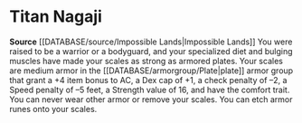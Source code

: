 ﻿---
id: '218'
name: Titan Nagaji
rarity: Common
source: '[[DATABASE/source/Impossible Lands|Impossible Lands]]'
type: Heritage

---
# Titan Nagaji

**Source** [[DATABASE/source/Impossible Lands|Impossible Lands]]
You were raised to be a warrior or a bodyguard, and your specialized diet and bulging muscles have made your scales as strong as armored plates. Your scales are medium armor in the [[DATABASE/armorgroup/Plate|plate]] armor group that grant a +4 item bonus to AC, a Dex cap of +1, a check penalty of –2, a Speed penalty of –5 feet, a Strength value of 16, and have the comfort trait. You can never wear other armor or remove your scales. You can etch armor runes onto your scales.